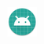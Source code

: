 <p>
  <img src="https://github.com/guiguat/ORDR/raw/master/OrdrAdmin/android/app/src/main/res/mipmap-xxxhdpi/ic_launcher_round.png" alt="ORDR" style="max-width:100%" width="60"></img>
</p>
